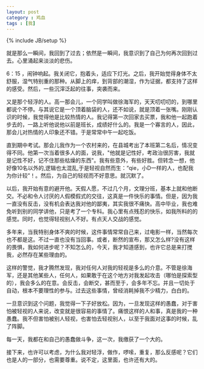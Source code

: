```yaml
---
layout: post
category : 鸡血
tags : [我]
---
```

{% include JB/setup %}

就是那么一瞬间，我回到了过去；依然是一瞬间，我意识到了自己为何再次回到过去。心里涌起来淡淡的悲伤。

6：15 ，闹钟响起。我关闭它，抱着头，适应下灯光。之后，我开始觉得身体不太舒服，湿气特别重的那种。从脚上的痒，到背部的潮湿，作为证据，都支持了这样的感受。然后，一些沉滓泛起的往事，突袭而来。

又是那个轻浮的人。高一那会儿，一个同学叫做徐海军的，天天叨叨叨的，到哪里都说个不停。与其说它是一个顶着脑袋的人，还不如说，就是顶着一张嘴。刚刚认识的时候，我觉得他是比较热情的人。我记得第一次回家去买票，我和他一起跑着步去的，一路上听他说他以前是班长，成绩好什么的。我是一个寡言的人，因此，那会儿对热情的人印象还不错。于是常常中午一起吃饭。

直到期中考试。那会儿我作为一个农村来的，在县城考出了本班第二名后，情况变得不同。他第一次当着很多人的面，说我，"他就是记性好，考政治很厉害，我就是记性不好，记不住那些枯燥的东西"。我有些意外，有些好胜。但转念一想，他好像10名以外的,逻辑也太混乱,于是轻视自然而生：“qie，小D一样的人，也配我为你计较”！。然后，为自己的轻视而不好意思。就沉默了。

以后，我开始有意的避开他。天假人愿，不过几个月，文理分班，基本上就和他断交。不必和令人讨厌的人假模假式的交往，这真是一件快乐的事情。但是，因为我一直没有反击，没有机会表达我对他的鄙夷，其实我很不痛快。高中毕业，我也难免听到别的同学讲他，只是考了一个专科。我心里有点残忍的快乐，如我所料的的感觉。同时，也觉得轻视别人不好。有点天人交战的感觉。

多年来，当我特别身体不爽的时候，这件事情常常自己来，过电影一样，当然每次也不都是这。不过一直也没有当回事。或者，断然的宣布，那又怎么样?没有这样的畏惧，我如何进步呢？不知怎么的，今天，我才知道感到，也许它总是来打搅我，必然存在某些理由的。

这样的警觉，我才腾然发现，我对任何人对我的轻视是多么的介意。不管是徐海军，还是其他某些人，任何人，如果敢于在这个地方对我发起攻击（哪怕是探索型的），我会多么的在意。会反击，会断交，甚而至于，会多年不忘。并且一切处于自动，根本不要理性的参与。过去这些事情，曾经消耗掉我不少精力，白白的。

一旦意识到这个问题，我觉得一下子好放松。因为，一旦发现这样的愚蠢，对于害怕被轻视的人来说，改变就是很容易的事情了。痛恨这样的人和事，真是我的一种愚蠢。我不但害怕被别人轻视，也害怕去轻视别人，以至于我面对这事的时候，乱了阵脚。

每一天，我都在和自己的愚蠢做斗争，这一次，我缴获了一个大的。

接下来，也许可以考虑，为什么我对轻浮，做作，啰嗦，重复，那么反感呢？它们也是人的一部分，也需要尊重。说不定，这里面，也许还有大的。

